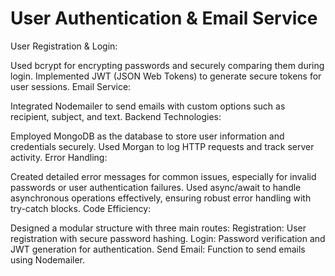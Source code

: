 # User Authentication & Email Service
User Registration & Login:

Used bcrypt for encrypting passwords and securely comparing them during login.
Implemented JWT (JSON Web Tokens) to generate secure tokens for user sessions.
Email Service:

Integrated Nodemailer to send emails with custom options such as recipient, subject, and text.
Backend Technologies:

Employed MongoDB as the database to store user information and credentials securely.
Used Morgan to log HTTP requests and track server activity.
Error Handling:

Created detailed error messages for common issues, especially for invalid passwords or user authentication failures.
Used async/await to handle asynchronous operations effectively, ensuring robust error handling with try-catch blocks.
Code Efficiency:

Designed a modular structure with three main routes:
Registration: User registration with secure password hashing.
Login: Password verification and JWT generation for authentication.
Send Email: Function to send emails using Nodemailer.
